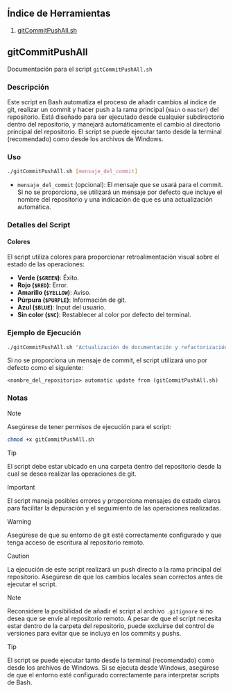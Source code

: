 ## Índice de Herramientas

1. [gitCommitPushAll.sh](#gitCommitPushAll)

## gitCommitPushAll

Documentación para el script `gitCommitPushAll.sh`

### Descripción

Este script en Bash automatiza el proceso de añadir cambios al índice de git, realizar un commit y hacer push a la rama principal (`main` o `master`) del repositorio. Está diseñado para ser ejecutado desde cualquier subdirectorio dentro del repositorio, y manejará automáticamente el cambio al directorio principal del repositorio. El script se puede ejecutar tanto desde la terminal (recomendado) como desde los archivos de Windows.

### Uso

```bash
./gitCommitPushAll.sh [mensaje_del_commit]
```

- `mensaje_del_commit` (opcional): El mensaje que se usará para el commit. Si no se proporciona, se utilizará un mensaje por defecto que incluye el nombre del repositorio y una indicación de que es una actualización automática.

### Detalles del Script

#### Colores

El script utiliza colores para proporcionar retroalimentación visual sobre el estado de las operaciones:

- **Verde (`$GREEN`)**: Éxito.
- **Rojo (`$RED`)**: Error.
- **Amarillo (`$YELLOW`)**: Aviso.
- **Púrpura (`$PURPLE`)**: Información de git.
- **Azul (`$BLUE`)**: Input del usuario.
- **Sin color (`$NC`)**: Restablecer al color por defecto del terminal.

### Ejemplo de Ejecución

```bash
./gitCommitPushAll.sh "Actualización de documentación y refactorización de código"
```

Si no se proporciona un mensaje de commit, el script utilizará uno por defecto como el siguiente:

```
<nombre_del_repositorio> automatic update from (gitCommitPushAll.sh)
```

### Notas

> [!NOTE]  
> Asegúrese de tener permisos de ejecución para el script:
>
> ```bash
> chmod +x gitCommitPushAll.sh
> ```

> [!TIP]
> El script debe estar ubicado en una carpeta dentro del repositorio desde la cual se desea realizar las operaciones de git.

> [!IMPORTANT]  
> El script maneja posibles errores y proporciona mensajes de estado claros para facilitar la depuración y el seguimiento de las operaciones realizadas.

> [!WARNING]  
> Asegúrese de que su entorno de git esté correctamente configurado y que tenga acceso de escritura al repositorio remoto.

> [!CAUTION]
> La ejecución de este script realizará un push directo a la rama principal del repositorio. Asegúrese de que los cambios locales sean correctos antes de ejecutar el script.

> [!NOTE]  
> Reconsidere la posibilidad de añadir el script al archivo `.gitignore` si no desea que se envíe al repositorio remoto. A pesar de que el script necesita estar dentro de la carpeta del repositorio, puede excluirse del control de versiones para evitar que se incluya en los commits y pushs.

> [!TIP]
> El script se puede ejecutar tanto desde la terminal (recomendado) como desde los archivos de Windows. Si se ejecuta desde Windows, asegúrese de que el entorno esté configurado correctamente para interpretar scripts de Bash.
